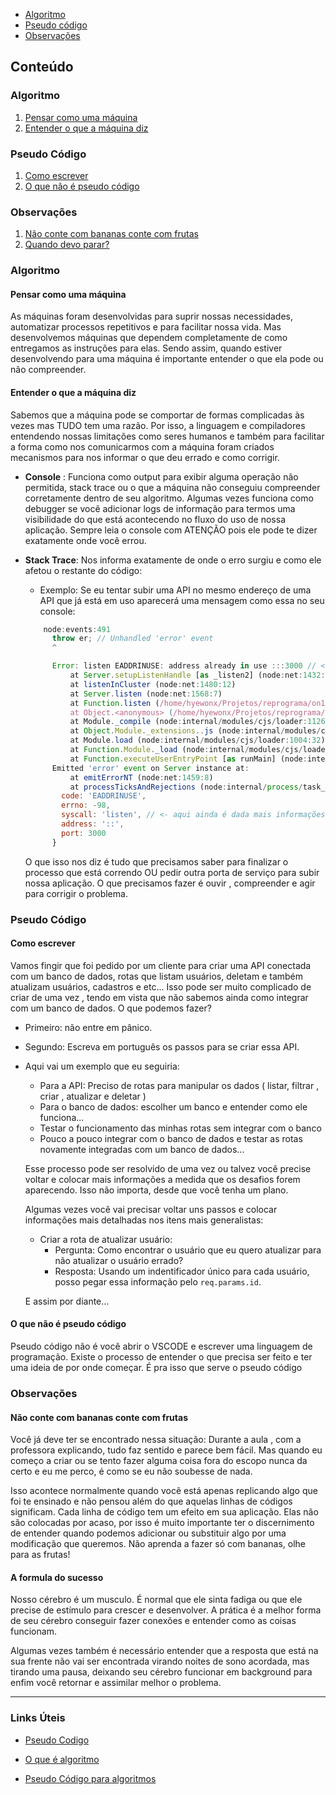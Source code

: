 
* [Algoritmo](#algoritmo)
* [Pseudo código](#pseudo)
* [Observações](#observacoes)

## Conteúdo

### Algoritmo

1. [Pensar como uma máquina](#pensar-como-uma-máquina)
2. [Entender o que a máquina diz](#entender-o-que-a-máquina-diz)

### Pseudo Código

1. [Como escrever](#topico3)
2. [O que não é pseudo código](#topico3)

### Observações

1. [Não conte com bananas conte com frutas](#topico4)
2. [Quando devo parar?](#observações)

### Algoritmo

#### Pensar como uma máquina

As máquinas foram desenvolvidas para suprir nossas necessidades, automatizar processos repetitivos e para facilitar nossa vida. Mas desenvolvemos máquinas que dependem completamente de como entregamos as instruções para elas. Sendo assim, quando estiver desenvolvendo para uma máquina é importante entender o que ela pode ou não compreender.

#### Entender o que a máquina diz

Sabemos que a máquina pode se comportar de formas complicadas às vezes mas TUDO tem uma razão. Por isso, a linguagem e compiladores entendendo nossas limitações como seres humanos e também para facilitar a forma como nos comunicarmos com a máquina foram criados mecanismos para nos informar o que deu errado e como corrigir.

* **Console** : Funciona como output para exibir alguma operação não permitida, stack trace ou o que a máquina não conseguiu compreender corretamente dentro de seu algoritmo. Algumas vezes funciona como debugger se você adicionar logs de informação para termos uma visibilidade do que está acontecendo no fluxo do uso de nossa aplicação. Sempre leia o console com ATENÇÃO pois ele pode te dizer exatamente onde você errou.
* **Stack Trace**: Nos informa exatamente de onde o erro surgiu e como ele afetou o restante do código:
  * Exemplo: Se eu tentar subir uma API no mesmo endereço de uma API que já está em uso aparecerá uma mensagem como essa no seu console:

  ```javascript
      node:events:491
        throw er; // Unhandled 'error' event
        ^

        Error: listen EADDRINUSE: address already in use :::3000 // <- Aqui literalmente ele diz que o endereço :3000 já está em uso
            at Server.setupListenHandle [as _listen2] (node:net:1432:16)
            at listenInCluster (node:net:1480:12)
            at Server.listen (node:net:1568:7)
            at Function.listen (/home/hyewonx/Projetos/reprograma/on19-tet-s10-api-projeto-guiado-II/exercicios/para-sala/node_modules/express/lib/application.js:635:24)
            at Object.<anonymous> (/home/hyewonx/Projetos/reprograma/on19-tet-s10-api-projeto-guiado-II/exercicios/para-sala/index.js:5:5)
            at Module._compile (node:internal/modules/cjs/loader:1126:14)
            at Object.Module._extensions..js (node:internal/modules/cjs/loader:1180:10)
            at Module.load (node:internal/modules/cjs/loader:1004:32)
            at Function.Module._load (node:internal/modules/cjs/loader:839:12)
            at Function.executeUserEntryPoint [as runMain] (node:internal/modules/run_main:81:12)
        Emitted 'error' event on Server instance at:
            at emitErrorNT (node:net:1459:8)
            at processTicksAndRejections (node:internal/process/task_queues:83:21) {
          code: 'EADDRINUSE',
          errno: -98,
          syscall: 'listen', // <- aqui ainda é dada mais informações sobre o evento que o sistema chamou e que está consumindo, que é o evento .listen()
          address: '::',
          port: 3000
        }
  ```

  O que isso nos diz é tudo que precisamos saber para finalizar o processo que está correndo OU pedir outra porta de serviço para subir nossa aplicação. O que precisamos fazer é ouvir , compreender e agir para corrigir o problema.

### Pseudo Código

#### Como escrever

Vamos fingir que foi pedido por um cliente para criar uma API conectada com um banco de dados, rotas que listam usuários, deletam e também atualizam usuários, cadastros e etc...
Isso pode ser muito complicado de criar de uma vez , tendo em vista que não sabemos ainda como integrar com um banco de dados. O que podemos fazer?

* Primeiro: não entre em pânico.
* Segundo: Escreva em português os passos para se criar essa API.
* Aqui vai um exemplo que eu seguiria:
  * Para a API: Preciso de rotas para manipular os dados ( listar, filtrar , criar , atualizar e deletar )
  * Para o banco de dados: escolher um banco e entender como ele funciona...
  * Testar o funcionamento das minhas rotas sem integrar com o banco
  * Pouco a pouco integrar com o banco de dados e testar as rotas novamente integradas com um banco de dados...

  Esse processo pode ser resolvido de uma vez ou talvez você precise voltar e colocar mais informações a medida que os desafios forem aparecendo. Isso não importa, desde que você tenha um plano.
  
  Algumas vezes você vai precisar voltar uns passos e colocar informações mais detalhadas nos itens mais generalistas:
  * Criar a rota de atualizar usuário:
    * Pergunta: Como encontrar o usuário que eu quero atualizar para não atualizar o usuário errado?
    * Resposta: Usando um indentificador único para cada usuário, posso pegar essa informação pelo `req.params.id`.
  
  E assim por diante...

#### O que não é pseudo código

Pseudo código não é você abrir o VSCODE e escrever uma linguagem de programação. Existe o processo de entender o que precisa ser feito e ter uma ideia de por onde começar. É pra isso que serve o pseudo código

### Observações

#### Não conte com bananas conte com frutas

Você já deve ter se encontrado nessa situação: Durante a aula , com a professora explicando, tudo faz sentido e parece bem fácil. Mas quando eu começo a criar ou se tento fazer alguma coisa fora do escopo nunca da certo e eu me perco, é como se eu não soubesse de nada.

Isso acontece normalmente quando você está apenas replicando algo que foi te ensinado e não pensou além do que aquelas linhas de códigos significam. Cada linha de código tem um efeito em sua aplicação. Elas não são colocadas por acaso, por isso é muito importante ter o discernimento de entender quando podemos adicionar ou substituir algo por uma modificação que queremos. Não aprenda a fazer só com bananas, olhe para as frutas!

#### A formula do sucesso

 Nosso cérebro é um musculo. É normal que ele sinta fadiga ou que ele precise de estímulo para crescer e desenvolver. A prática é a melhor forma de seu cérebro conseguir fazer conexões e entender como as coisas funcionam.

 Algumas vezes também é necessário entender que a resposta que está na sua frente não vai ser encontrada virando noites de sono acordada, mas tirando uma pausa, deixando seu cérebro funcionar em background para enfim você retornar e assimilar melhor o problema.
***





### Links Úteis

* [Pseudo Codigo](https://blog.betrybe.com/tecnologia/pseudocodigo/)

* [O que é algoritmo](https://dicasdeprogramacao.com.br/o-que-e-algoritmo/)
* [Pseudo Código para algoritmos](https://embarcados.com.br/pseudocodigo/)

